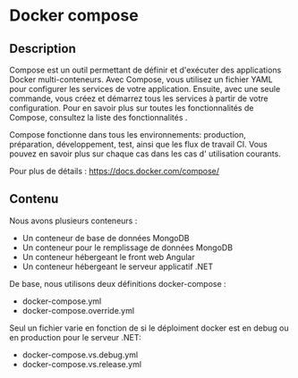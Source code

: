 # Docker compose

## Description 

Compose est un outil permettant de définir et d'exécuter des applications Docker multi-conteneurs. Avec Compose, vous utilisez un fichier YAML pour configurer les services de votre application. Ensuite, avec une seule commande, vous créez et démarrez tous les services à partir de votre configuration. Pour en savoir plus sur toutes les fonctionnalités de Compose, consultez la liste des fonctionnalités .

Compose fonctionne dans tous les environnements: production, préparation, développement, test, ainsi que les flux de travail CI. Vous pouvez en savoir plus sur chaque cas dans les cas d' utilisation courants.

Pour plus de détails : https://docs.docker.com/compose/

## Contenu

Nous avons plusieurs conteneurs :

- Un conteneur de base de données MongoDB
- Un conteneur pour le remplissage de données MongoDB
- Un conteneur hébergeant le front web Angular
- Un conteneur hébergeant le serveur applicatif .NET

De base, nous utilisons deux définitions docker-compose :

- docker-compose.yml
- docker-compose.override.yml

Seul un fichier varie en fonction de si le déploiment docker est en debug ou en production pour le serveur .NET:

- docker-compose.vs.debug.yml
- docker-compose.vs.release.yml
